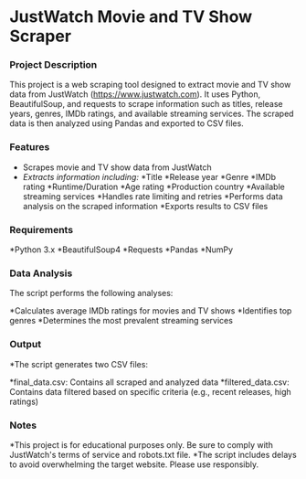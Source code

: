 # JustWatch Movie and TV Show Scraper
### Project Description
This project is a web scraping tool designed to extract movie and TV show data from JustWatch (https://www.justwatch.com). It uses Python, BeautifulSoup, and requests to scrape information such as titles, release years, genres, IMDb ratings, and available streaming services. The scraped data is then analyzed using Pandas and exported to CSV files.
### Features
* Scrapes movie and TV show data from JustWatch
* *Extracts information including:*
  *Title
  *Release year
  *Genre
  *IMDb rating
  *Runtime/Duration
  *Age rating
  *Production country
  *Available streaming services
*Handles rate limiting and retries
*Performs data analysis on the scraped information
*Exports results to CSV files

### Requirements
*Python 3.x
*BeautifulSoup4
*Requests
*Pandas
*NumPy

### Data Analysis
The script performs the following analyses:

*Calculates average IMDb ratings for movies and TV shows
*Identifies top genres
*Determines the most prevalent streaming services


### Output
*The script generates two CSV files:

*final_data.csv: Contains all scraped and analyzed data
*filtered_data.csv: Contains data filtered based on specific criteria (e.g., recent releases, high ratings)

### Notes

*This project is for educational purposes only. Be sure to comply with JustWatch's terms of service and robots.txt file.
*The script includes delays to avoid overwhelming the target website. Please use responsibly.



